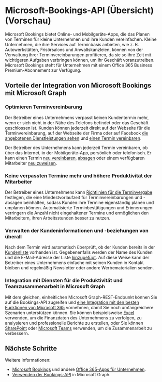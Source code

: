 # <a name="microsoft-bookings-api-overview-preview"></a>Microsoft-Bookings-API (Übersicht) (Vorschau)

Microsoft Bookings bietet Online- und Mobilgeräte-Apps, die das Planen von Terminen für kleine Unternehmen und ihre Kunden vereinfachen. Kleine Unternehmen, die ihre Services auf Terminbasis anbieten, wie z. B. Autowerkstätten, Frisörsalons und Anwaltskanzleien, können von der Verwaltung ihrer Terminvereinbarungen profitieren, da sie so ihre Zeit mit wichtigeren Aufgaben verbringen können, um ihr Geschäft voranzutreiben. Microsoft Bookings steht für Unternehmen mit einem Office 365 Business Premium-Abonnement zur Verfügung.

## <a name="why-integrate-with-microsoft-bookings-using-microsoft-graph"></a>Vorteile der Integration von Microsoft Bookings mit Microsoft Graph

### <a name="streamline-appointment-booking"></a>Optimieren Terminvereinbarung
Der Betreiber eines Unternehmens verpasst keinen Kundentermin mehr, wenn er sich nicht in der Nähe des Telefons befindet oder das Geschäft geschlossen ist. Kunden können jederzeit direkt auf der Webseite für die Terminvereinbarung, auf der Webseite der Firma oder auf Facebook [die angebotenen Dienstleistungen sehen](../api-reference/beta/api/bookingbusiness_list_services.md) und [einen Termin vereinbaren](../api-reference/beta/api/bookingbusiness_post_appointments.md). 

Der Betreiber des Unternehmens kann jederzeit Termin vereinbaren, ob über das Internet, in der Mobilgeräte-App, persönlich oder telefonisch. Er kann einen Termin [neu vereinbaren](../api-reference/beta//api/bookingappointment_update.md), [absagen](../api-reference/beta/api/bookingappointment_cancel.md) oder einem verfügbaren Mitarbeiter [neu zuweisen](../api-reference/beta/api/bookingappointment_update.md). 

### <a name="reduce-no-shows-and-increase-productivity-of-the-staff"></a>Keine verpassten Termine mehr und höhere Produktivität der Mitarbeiter
Der Betreiber eines Unternehmens kann [Richtlinien für die Terminvergabe](../api-reference/beta/resources/bookingschedulingpolicy.md) festlegen, die eine Mindestvorlaufzeit für Terminvereinbarungen und -absagen beinhalten, sodass Kunden ihre Termine eigenständig planen und umplanen können. Automatisierte Terminbestätigungen und Erinnerungen verringern die Anzahl nicht eingehaltener Termine und ermöglichen den Mitarbeitern, ihren Arbeitsstunden besser zu nutzen. 

### <a name="manage-customer-information-and-relationships-from-anywhere"></a>Verwalten der Kundeninformationen und -beziehungen von überall
Nach dem Termin wird automatisch überprüft, ob der Kunden bereits in der [Kundenliste](../api-reference/beta/api/bookingbusiness_list_customers.md) vorhanden ist. Gegebenenfalls werden der Name des Kunden und die E-Mail-Adresse der Liste [hinzugefügt](../api-reference/beta/api/bookingbusiness_post_customers.md). Auf diese Weise kann der Betreiber eines Unternehmens einfache mit seinen Kunden in Kontakt bleiben und regelmäßig Newsletter oder andere Werbematerialien senden.

### <a name="integrate-with-productivity-and-team-collaboration-services-in-microsoft-graph"></a>Integration mit Diensten für die Produktivität und Teamzusammenarbeit in Microsoft Graph
Mit dem gleichen, einheitlichen Microsoft Graph-REST-Endpunkt können Sie auf die Bookings-API zugreifen und [eine Integration mit den besten Funktionen von Microsoft 365](overview-major-services.md) vornehmen, damit Sie noch umfangreichere Szenarien unterstützen können. Sie können beispielsweise [Excel](excel-concept-overview.md#generate-reports-and-analyze-results) verwenden, um die Finanzdaten des Unternehmens zu verfolgen, zu analysieren und professionelle Berichte zu erstellen, oder Sie können [SharePoint](sharepoint-concept-overview.md) oder [Microsoft Teams](teams-concept-overview.md) verwenden, um die Zusammenarbeit zu verbessern.

## <a name="next-steps"></a>Nächste Schritte

Weitere Informationen:

- [Microsoft Bookings](https://support.office.com/en-us/article/Publish-your-business-calendar-online-with-Microsoft-Bookings-47403d64-a067-4754-9ae9-00157244c27d) und andere [Office 365-Apps für Unternehmen](https://support.office.com/en-us/article/manage-your-business-apps-in-the-business-center-47eca808-cf96-42ba-83e8-55daf18e49dc?ui=en-US&rs=en-US&ad=US).
- [Verwenden der Bookings-API](../api-reference/beta/resources/booking-api-overview.md) in Microsoft Graph.

